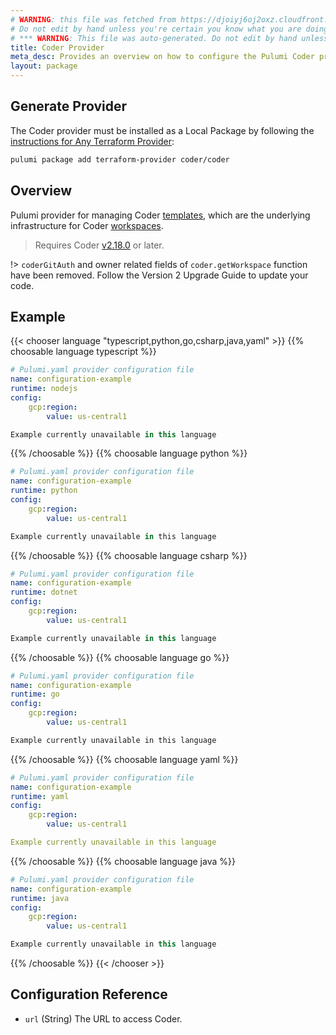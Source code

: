 ```yaml
---
# WARNING: this file was fetched from https://djoiyj6oj2oxz.cloudfront.net/docs/registry.opentofu.org/coder/coder/2.8.0/index.md
# Do not edit by hand unless you're certain you know what you are doing!
# *** WARNING: This file was auto-generated. Do not edit by hand unless you're certain you know what you are doing! ***
title: Coder Provider
meta_desc: Provides an overview on how to configure the Pulumi Coder provider.
layout: package
---
```


## Generate Provider

The Coder provider must be installed as a Local Package by following the [instructions for Any Terraform Provider](https://www.pulumi.com/registry/packages/terraform-provider/):

```bash
pulumi package add terraform-provider coder/coder
```
## Overview

Pulumi provider for managing Coder [templates](https://coder.com/docs/admin/templates), which are the underlying infrastructure for Coder [workspaces](https://coder.com/docs/user-guides/workspace-management).

> Requires Coder [v2.18.0](https://github.com/coder/coder/releases/tag/v2.18.0) or later.

!> `coderGitAuth` and owner related fields of `coder.getWorkspace` function have been removed. Follow the Version 2 Upgrade Guide to update your code.
## Example

{{< chooser language "typescript,python,go,csharp,java,yaml" >}}
{{% choosable language typescript %}}
```yaml
# Pulumi.yaml provider configuration file
name: configuration-example
runtime: nodejs
config:
    gcp:region:
        value: us-central1

```
```typescript
Example currently unavailable in this language
```
{{% /choosable %}}
{{% choosable language python %}}
```yaml
# Pulumi.yaml provider configuration file
name: configuration-example
runtime: python
config:
    gcp:region:
        value: us-central1

```
```python
Example currently unavailable in this language
```
{{% /choosable %}}
{{% choosable language csharp %}}
```yaml
# Pulumi.yaml provider configuration file
name: configuration-example
runtime: dotnet
config:
    gcp:region:
        value: us-central1

```
```csharp
Example currently unavailable in this language
```
{{% /choosable %}}
{{% choosable language go %}}
```yaml
# Pulumi.yaml provider configuration file
name: configuration-example
runtime: go
config:
    gcp:region:
        value: us-central1

```
```go
Example currently unavailable in this language
```
{{% /choosable %}}
{{% choosable language yaml %}}
```yaml
# Pulumi.yaml provider configuration file
name: configuration-example
runtime: yaml
config:
    gcp:region:
        value: us-central1

```
```yaml
Example currently unavailable in this language
```
{{% /choosable %}}
{{% choosable language java %}}
```yaml
# Pulumi.yaml provider configuration file
name: configuration-example
runtime: java
config:
    gcp:region:
        value: us-central1

```
```java
Example currently unavailable in this language
```
{{% /choosable %}}
{{< /chooser >}}
## Configuration Reference

- `url` (String) The URL to access Coder.